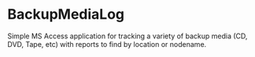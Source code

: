 BackupMediaLog
==============

Simple MS Access application for tracking a variety of backup media (CD, DVD, Tape, etc) with reports to find by location or nodename.

